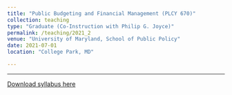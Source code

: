 ```yaml
---
title: "Public Budgeting and Financial Management (PLCY 670)"
collection: teaching
type: "Graduate (Co-Instruction with Philip G. Joyce)"
permalink: /teaching/2021_2
venue: "University of Maryland, School of Public Policy"
date: 2021-07-01
location: "College Park, MD"

---
```



---

[Download syllabus here](http://asuryoprabowo.github.io/files/syllabus_2021_PLCY670.pdf)
